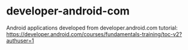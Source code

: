 # developer-android-com
Android applications developed from developer.android.com tutorial:
https://developer.android.com/courses/fundamentals-training/toc-v2?authuser=1
